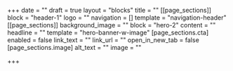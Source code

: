 +++
date = ""
draft = true
layout = "blocks"
title = ""
[[page_sections]]
block = "header-1"
logo = ""
navigation = []
template = "navigation-header"
[[page_sections]]
background_image = ""
block = "hero-2"
content = ""
headline = ""
template = "hero-banner-w-image"
[page_sections.cta]
enabled = false
link_text = ""
link_url = ""
open_in_new_tab = false
[page_sections.image]
alt_text = ""
image = ""

+++

